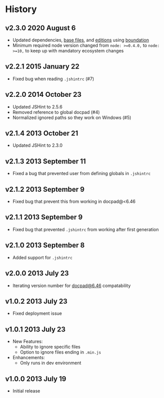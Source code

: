 # History

## v2.3.0 2020 August 6

-   Updated dependencies, [base files](https://github.com/bevry/base), and [editions](https://editions.bevry.me) using [boundation](https://github.com/bevry/boundation)
-   Minimum required node version changed from `node: >=0.4.0,` to `node: >=10,` to keep up with mandatory ecosystem changes

## v2.2.1 2015 January 22

-   Fixed bug when reading `.jshintrc` (#7)

## v2.2.0 2014 October 23

-   Updated JSHint to 2.5.6
-   Removed reference to global docpad (#4)
-   Normalized ignored paths so they work on Windows (#5)

## v2.1.4 2013 October 21

-   Updated JSHint to 2.3.0

## v2.1.3 2013 September 11

-   Fixed a bug that prevented user from defining globals in `.jshintrc`

## v2.1.2 2013 September 9

-   Fixed bug that prevent this from working in docpad@<6.46

## v2.1.1 2013 September 9

-   Fixed bug that prevented `.jshintrc` from working after first generation

## v2.1.0 2013 September 8

-   Added support for `.jshintrc`

## v2.0.0 2013 July 23

-   Iterating version number for docpad@6.46 compatability

## v1.0.2 2013 July 23

-   Fixed deployment issue

## v1.0.1 2013 July 23

-   New Features:
    -   Ability to ignore specific files
    -   Option to ignore files ending in `.min.js`
-   Enhancements:
    -   Only runs in dev environment

## v1.0.0 2013 July 19

-   Initial release
